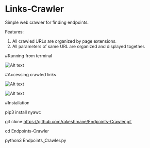# Links-Crawler
Simple web crawler for finding endpoints.

Features:
1) All crawled URLs are organized by page extensions.
2) All parameters of same URL are organized and displayed together.


#Running from terminal

![Alt text](https://github.com/rakeshmane/Endpoints-Crawler/raw/master/SS/Console.png "")

#Accessing crawled links 

![Alt text](https://github.com/rakeshmane/Endpoints-Crawler/raw/master/SS/2.png "")

![Alt text](https://github.com/rakeshmane/Endpoints-Crawler/raw/master/SS/3.png "")

#Installation

pip3 install nyawc

git clone https://github.com/rakeshmane/Endpoints-Crawler.git

cd Endpoints-Crawler

python3 Endpoints_Crawler.py
